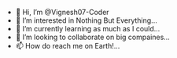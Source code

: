 - 👋 Hi, I’m @Vignesh07-Coder
- 👀 I’m interested in Nothing But Everything...
- 🌱 I’m currently learning as much as I could...
- 💞️ I’m looking to collaborate on big compaines...
- 📫 How do reach me on Earth!...

<!---
Vignesh07-Coder/Vignesh07-Coder is a ✨ special ✨ repository because its `README.md` (this file) appears on your GitHub profile.
You can click the Preview link to take a look at your changes.
--->
